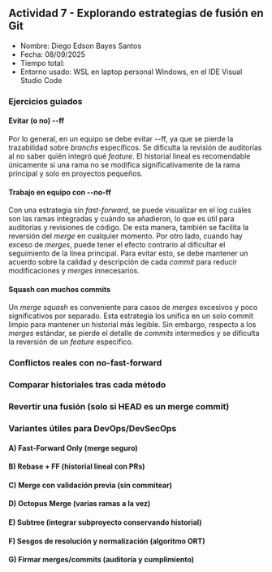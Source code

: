 ## Actividad 7 - Explorando estrategias de fusión en Git

-   Nombre: Diego Edson Bayes Santos
-   Fecha: 08/09/2025
-   Tiempo total:
-   Entorno usado: WSL en laptop personal Windows, en el IDE Visual Studio Code

### Ejercicios guiados

#### Evitar (o no) --ff

Por lo general, en un equipo se debe evitar --ff, ya que se pierde la trazabilidad sobre _branchs_ específicos. Se dificulta la revisión de auditorías al no saber quién integró qué _feature_. El historial lineal es recomendable únicamente si una rama no se modifica significativamente de la rama principal y solo en proyectos pequeños.

#### Trabajo en equipo con --no-ff

Con una estrategia sin _fast-forward_, se puede visualizar en el log cuáles son las ramas integradas y cuándo se añadieron, lo que es útil para auditorías y revisiones de código. De esta manera, también se facilita la reversión del _merge_ en cualquier momento. Por otro lado, cuando hay exceso de _merges_, puede tener el efecto contrario al dificultar el seguimiento de la línea principal. Para evitar esto, se debe mantener un acuerdo sobre la calidad y descripción de cada _commit_ para reducir modificaciones y _merges_ innecesarios.

#### Squash con muchos commits

Un _merge squash_ es conveniente para casos de _merges_ excesivos y poco significativos por separado. Esta estrategia los unifica en un solo commit limpio para mantener un historial más legible. Sin embargo, respecto a los _merges_ estándar, se pierde el detalle de _commits_ intermedios y se dificulta la reversión de un _feature_ específico.

### Conflictos reales con no-fast-forward

### Comparar historiales tras cada método

### Revertir una fusión (solo si HEAD es un merge commit)

### Variantes útiles para DevOps/DevSecOps

#### A) Fast-Forward Only (merge seguro)

#### B) Rebase + FF (historial lineal con PRs)

#### C) Merge con validación previa (sin commitear)

#### D) Octopus Merge (varias ramas a la vez)

#### E) Subtree (integrar subproyecto conservando historial)

#### F) Sesgos de resolución y normalización (algoritmo ORT)

#### G) Firmar merges/commits (auditoría y cumplimiento)
